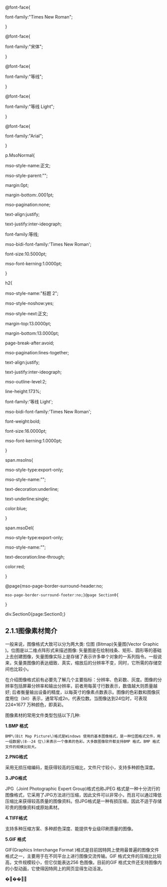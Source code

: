@font-face{

font-family:"Times New Roman";

}

@font-face{

font-family:"宋体";

}

@font-face{

font-family:"等线";

}

@font-face{

font-family:"等线 Light";

}

@font-face{

font-family:"Arial";

}

p.MsoNormal{

mso-style-name:正文;

mso-style-parent:"";

margin:0pt;

margin-bottom:.0001pt;

mso-pagination:none;

text-align:justify;

text-justify:inter-ideograph;

font-family:等线;

mso-bidi-font-family:'Times New Roman';

font-size:10.5000pt;

mso-font-kerning:1.0000pt;

}

h2{

mso-style-name:"标题 2";

mso-style-noshow:yes;

mso-style-next:正文;

margin-top:13.0000pt;

margin-bottom:13.0000pt;

page-break-after:avoid;

mso-pagination:lines-together;

text-align:justify;

text-justify:inter-ideograph;

mso-outline-level:2;

line-height:173%;

font-family:'等线 Light';

mso-bidi-font-family:'Times New Roman';

font-weight:bold;

font-size:16.0000pt;

mso-font-kerning:1.0000pt;

}

span.msoIns{

mso-style-type:export-only;

mso-style-name:"";

text-decoration:underline;

text-underline:single;

color:blue;

}

span.msoDel{

mso-style-type:export-only;

mso-style-name:"";

text-decoration:line-through;

color:red;

}

@page{mso-page-border-surround-header:no;

```
mso-page-border-surround-footer:no;}@page Section0{
```

}

div.Section0{page:Section0;}

## **2.1.1图像素材简介**

一般来说，图像格式大致可以分为两大类: 位图 \(Bitmap\)矢量图\(Vector Graphic \)。位图是以二维点阵形式来描述图像: 矢量图是在绘制线条、矩形、圆形等的基础上去创建图像，矢量图像实际上是存储了表示许多单个对象的一系列指令。一般说来，矢量类图像的表达细致、真实，缩放后的分辨率不变，同时，它所需的存储空间也比较小。

在介绍图像格式前有必要先了解几个主要指标：分辨率、色彩数、灰度。图像的分辨率包括屏幕分辨率和输出分辨率，前者用每英寸行数表示，数值越大则质量越好; 后者衡量输出设备的精度，以每英寸的像素点数表示。图像的色彩数和图像灰度用位（bit）表示，通常写成2n，代表位数。当图像达到24位时，可表现224≈1677 万种颜色，即真彩。

图像素材的常用文件类型包括以下几种:

**1.BMP 格式**

```
BMP\(Bit Map Picture\)格式是Windows 使用的基本图像格式，是一种位图格式文件，用一组数据\(8--24 位\)来表示一个像素的色彩。大多数图像软件都支持BMP 格式。BMP 格式文件的规模比较大。
```

**2.PNG格式**

采用无损压缩编码，能获得较高的压缩比，文件尺寸较小，支持多种颜色深度。

**3.JPG格式**

JPG（Joint Photographic Expert Group\)格式也称JPEG 格式是一种十分流行的图像格式，它采用了JPG方法进行压缩，因此文件可以非常小，而且可以通过降低压缩比来获得较高质量的图像资料。但JPG格式是一种有损压缩，因此不适于存储珍贵的图像资料或原始素材。

**4.TIFF格式**

支持多种压缩方案、多种颜色深度、能提供专业级印刷质量的图像。

**5.GIF 格式**

GIF\(Graphics Interchange Format \)格式是目前因特网上使用最普遍的图像文件格式之一，主要用于在不同平台上进行图像交流传输。GIF 格式文件的压缩比比较高，文件规模较小，但它仅能表达256 色图像。目前的GIF 格式文件还支持图像内的小型动画，它使得因特网上的网页显得生动活泼。

���\

